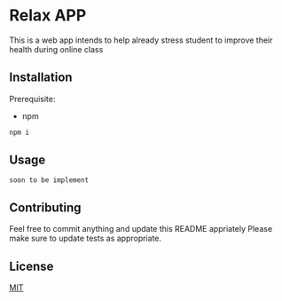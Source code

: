 # Relax APP

This is a web app intends to help already stress student to improve their health during online class

## Installation

Prerequisite:
  - npm

```bash
npm i
```

## Usage

```
soon to be implement
```

## Contributing

Feel free to commit anything and update this README appriately
Please make sure to update tests as appropriate.

## License
[MIT](https://choosealicense.com/licenses/mit/)
